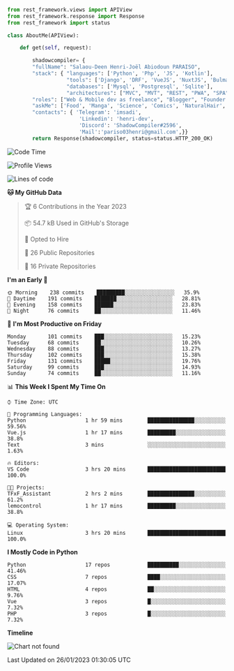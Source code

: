 ###
```python
from rest_framework.views import APIView
from rest_framework.response import Response
from rest_framework import status

class AboutMe(APIView):

    def get(self, request):

        shadowcompiler= {
        "fullName": "Salaou-Deen Henri-Joël Abiodoun PARAISO",
        "stack": { "languages": ['Python', 'Php', 'JS', 'Kotlin'],
                   "tools": ['Django', 'DRF', 'VueJS', 'NuxtJS', 'Bulma', 'Beufy'],
                   "databases": ['Mysql', 'Postgresql', 'Sqlite'],
                   "architectures": ["MVC", "MVT", "REST", "PWA", "SPA"]},        
        "roles": ["Web & Mobile dev as freelance", "Blogger", "Founder at @henrid3v", "Mentor"],
        "askMe": ['Food', 'Manga', 'Science', 'Comics', 'NaturalHair', 'Photography', 'Tech', 'Programming'],
        "contacts": { 'Telegram': 'imsadi',
                       'Linkedin': 'henri-dev',
                       'Discord': 'ShadowCompiler#2596',
                       'Mail':'pariso03henri@gmail.com',}}
        return Response(shadowcompiler, status=status.HTTP_200_OK)

```                    

<!--START_SECTION:waka-->
![Code Time](http://img.shields.io/badge/Code%20Time-429%20hrs%2030%20mins-blue)

![Profile Views](http://img.shields.io/badge/Profile%20Views-0-blue)

![Lines of code](https://img.shields.io/badge/From%20Hello%20World%20I%27ve%20Written-77%20Thousand%20lines%20of%20code-blue)

**🐱 My GitHub Data** 

> 🏆 6 Contributions in the Year 2023
 > 
> 📦 54.7 kB Used in GitHub's Storage 
 > 
> 💼 Opted to Hire
 > 
> 📜 26 Public Repositories 
 > 
> 🔑 16 Private Repositories  
 > 
**I'm an Early 🐤** 

```text
🌞 Morning    238 commits    █████████░░░░░░░░░░░░░░░░   35.9% 
🌆 Daytime    191 commits    ███████░░░░░░░░░░░░░░░░░░   28.81% 
🌃 Evening    158 commits    ██████░░░░░░░░░░░░░░░░░░░   23.83% 
🌙 Night      76 commits     ██░░░░░░░░░░░░░░░░░░░░░░░   11.46%

```
📅 **I'm Most Productive on Friday** 

```text
Monday       101 commits    ███░░░░░░░░░░░░░░░░░░░░░░   15.23% 
Tuesday      68 commits     ██░░░░░░░░░░░░░░░░░░░░░░░   10.26% 
Wednesday    88 commits     ███░░░░░░░░░░░░░░░░░░░░░░   13.27% 
Thursday     102 commits    ███░░░░░░░░░░░░░░░░░░░░░░   15.38% 
Friday       131 commits    █████░░░░░░░░░░░░░░░░░░░░   19.76% 
Saturday     99 commits     ███░░░░░░░░░░░░░░░░░░░░░░   14.93% 
Sunday       74 commits     ██░░░░░░░░░░░░░░░░░░░░░░░   11.16%

```


📊 **This Week I Spent My Time On** 

```text
⌚︎ Time Zone: UTC

💬 Programming Languages: 
Python                   1 hr 59 mins        ███████████████░░░░░░░░░░   59.56% 
Vue.js                   1 hr 17 mins        █████████░░░░░░░░░░░░░░░░   38.8% 
Text                     3 mins              ░░░░░░░░░░░░░░░░░░░░░░░░░   1.63%

🔥 Editors: 
VS Code                  3 hrs 20 mins       █████████████████████████   100.0%

🐱‍💻 Projects: 
TFxF_Assistant           2 hrs 2 mins        ███████████████░░░░░░░░░░   61.2% 
lemocontrol              1 hr 17 mins        █████████░░░░░░░░░░░░░░░░   38.8%

💻 Operating System: 
Linux                    3 hrs 20 mins       █████████████████████████   100.0%

```

**I Mostly Code in Python** 

```text
Python                   17 repos            ██████████░░░░░░░░░░░░░░░   41.46% 
CSS                      7 repos             ████░░░░░░░░░░░░░░░░░░░░░   17.07% 
HTML                     4 repos             ██░░░░░░░░░░░░░░░░░░░░░░░   9.76% 
Vue                      3 repos             █░░░░░░░░░░░░░░░░░░░░░░░░   7.32% 
PHP                      3 repos             █░░░░░░░░░░░░░░░░░░░░░░░░   7.32%

```


**Timeline**

![Chart not found](https://raw.githubusercontent.com/shadowcompiler/shadowcompiler/main/charts/bar_graph.png) 


 Last Updated on 26/01/2023 01:30:05 UTC
<!--END_SECTION:waka-->
